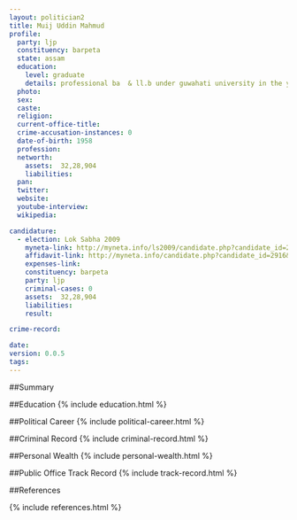 ```yaml
---
layout: politician2
title: Muij Uddin Mahmud
profile: 
  party: ljp
  constituency: barpeta
  state: assam
  education: 
    level: graduate
    details: professional ba  & ll.b under guwahati university in the year of 1976 &1981
  photo: 
  sex: 
  caste: 
  religion: 
  current-office-title: 
  crime-accusation-instances: 0
  date-of-birth: 1958
  profession: 
  networth: 
    assets:  32,28,904
    liabilities: 
  pan: 
  twitter: 
  website: 
  youtube-interview: 
  wikipedia: 

candidature: 
  - election: Lok Sabha 2009
    myneta-link: http://myneta.info/ls2009/candidate.php?candidate_id=2916
    affidavit-link: http://myneta.info/candidate.php?candidate_id=2916&scan=original
    expenses-link: 
    constituency: barpeta 
    party: ljp
    criminal-cases: 0
    assets:  32,28,904
    liabilities: 
    result:  

crime-record: 

date: 
version: 0.0.5
tags: 
---
```

##Summary


##Education
{% include education.html %}


##Political Career
{% include political-career.html %}


##Criminal Record
{% include criminal-record.html %}


##Personal Wealth
{% include personal-wealth.html %}


##Public Office Track Record
{% include track-record.html %}


##References


{% include references.html %}